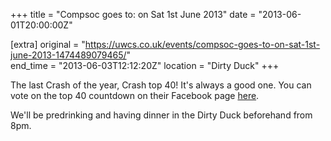 +++
title = "Compsoc goes to: on Sat 1st June 2013"
date = "2013-06-01T20:00:00Z"

[extra]
original = "https://uwcs.co.uk/events/compsoc-goes-to-on-sat-1st-june-2013-1474489079465/"    
end_time = "2013-06-03T12:12:20Z"
location = "Dirty Duck"
+++

The last Crash of the year, Crash top 40\! It's always a good one. You can vote on the top 40 countdown on their Facebook page [here](http://www.facebook.com/CrashTop402013/info).

We'll be predrinking and having dinner in the Dirty Duck beforehand from 8pm.

